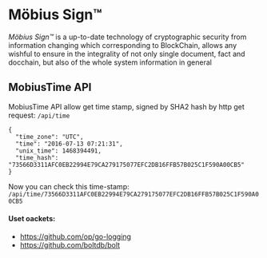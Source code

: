 # Möbius Sign™
 *Möbius Sign™* is a up-to-date technology of cryptographic security from information changing which corresponding to BlockChain, allows any wishful to ensure in the integrality of not only single document, fact and docchain, but also of the whole system information in general

## MobiusTime API
MobiusTime API allow get time stamp, signed by SHA2 hash by http get request: `/api/time`
```
{
  "time_zone": "UTC",
  "time": "2016-07-13 07:21:31",
  "unix_time": 1468394491,
  "time_hash": "73566D3311AFC0EB22994E79CA279175077EFC2DB16FFB57B025C1F590A00CB5"
}
```
Now you can check this time-stamp: `/api/time/73566D3311AFC0EB22994E79CA279175077EFC2DB16FFB57B025C1F590A00CB5`

#### Uset oackets:
* https://github.com/op/go-logging
* https://github.com/boltdb/bolt
